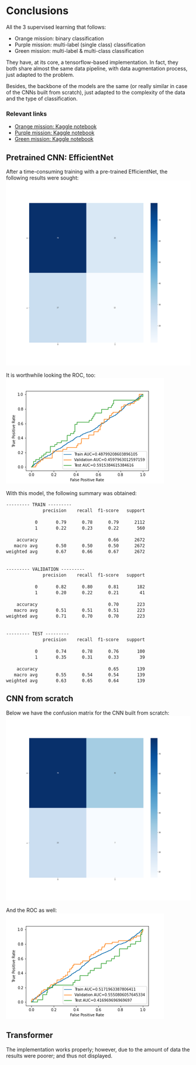 # Conclusions

All the 3 supervised learning that follows:
- Orange mission: binary classification
- Purple mission: multi-label (single class) classification
- Green mission: multi-label & multi-class classification

They have, at its core, a tensorflow-based implementation.
In fact, they both share almost the same data pipeline,
with data augmentation process, just adapted to the problem.

Besides, the backbone of the models are the same (or really 
similar in case of the CNNs built from scratch),
just adapted to the complexity of the data and the type
of classification.

### Relevant links
- [Orange mission: Kaggle notebook](https://www.kaggle.com/code/gerardcastro/eurecat-orange)
- [Purple mission: Kaggle notebook](https://www.kaggle.com/gcastro98dev/eurecat-purple)
- [Green mission: Kaggle notebook](https://www.kaggle.com/gerardcastro/eurecat-green) 

 ## Pretrained CNN: EfficientNet

After a time-consuming training with a pre-trained EfficientNet, 
the following results were sought:
![Confusion matrix](pretrained/cmatrix_test.png)

It is worthwhile looking the ROC, too:
![ROC curve](pretrained/ROC.png)

With this model, the following summary was obtained:

```text
--------- TRAIN ---------
              precision    recall  f1-score   support

           0       0.79      0.78      0.79      2112
           1       0.22      0.23      0.22       560

    accuracy                           0.66      2672
   macro avg       0.50      0.50      0.50      2672
weighted avg       0.67      0.66      0.67      2672


--------- VALIDATION ---------
              precision    recall  f1-score   support

           0       0.82      0.80      0.81       182
           1       0.20      0.22      0.21        41

    accuracy                           0.70       223
   macro avg       0.51      0.51      0.51       223
weighted avg       0.71      0.70      0.70       223


--------- TEST ---------
              precision    recall  f1-score   support

           0       0.74      0.78      0.76       100
           1       0.35      0.31      0.33        39

    accuracy                           0.65       139
   macro avg       0.55      0.54      0.54       139
weighted avg       0.63      0.65      0.64       139
```

## CNN from scratch

Below we have the confusion matrix for the CNN built from scratch:
![Confusion matrix](scratch/cmatrix_test.png)

And the ROC as well:
![ROC curve](scratch/ROC.png)

## Transformer

The implementation works properly; however, due to the amount of data
the results were poorer; and thus not displayed.